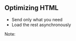 ## Optimizing HTML

* Send only what you need <!-- .element: class="fragment" -->
* Load the rest asynchronously <!-- .element: class="fragment" -->

Note:
